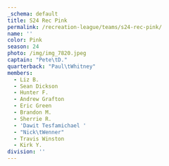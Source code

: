 ```yaml
---
_schema: default
title: S24 Rec Pink
permalink: /recreation-league/teams/s24-rec-pink/
name: ''
color: Pink
season: 24
photo: /img/img_7820.jpeg
captain: "Pete\tD."
quarterback: "Paul\tWhitney"
members:
  - Liz B.
  - Sean Dickson
  - Hunter F.
  - Andrew Grafton
  - Eric Green
  - Brandon M.
  - Sherrie R.
  - 'Dawit Tesfamichael '
  - "Nick\tWenner"
  - Travis Winston
  - Kirk Y.
division: ''
---
```

